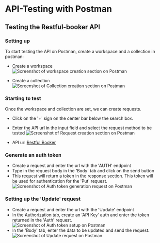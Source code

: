 # API-Testing with Postman
## Testing the Restful-booker API
### Setting up
To start testing the API on Postman, create a workspace and a collection in postman:
- Create a workspace
![Screenshot of workspace creation section on Postman](https://github.com/LenaBett/Postman-scripting/blob/main/images/Workspace.png)

- Create a collection
![Screenshot of Collection creation section on Postman](https://github.com/LenaBett/Postman-scripting/blob/main/images/Create%20collection.png)

### Starting to test
Once the workspace and collection are set, we can create requests. 

- Click on the '+' sign on the center bar below the search box.
- Enter the API url in the input field and select the request method to be tested
![Screenshot of Request creation section on Postman](https://github.com/LenaBett/Postman-scripting/blob/main/images/Create%20collection.png?raw=true)

- API url [Restful Booker](https://restful-booker.herokuapp.com/apidoc/index.html)

### Generate an auth token
- Create a request and enter the url with the 'AUTH' endpoint
- Type in the request body in the 'Body' tab and click on the send button 
- This request will return a token in the response section. This token will be used for authentication for the 'Put' request.
![Screenshot of Auth token generation request on Postman](https://github.com/LenaBett/Postman-scripting/blob/main/images/AuthRequest.png?raw=true)

### Setting up the 'Update' request
- Create a request and enter the url with the 'Update' endpoint
- In the Authorization tab, create an 'API Key' auth and enter the token returned in the 'Auth' request.
![Screenshot of Auth token setup on Postman](https://github.com/LenaBett/Postman-scripting/blob/main/images/TokenSetup.png?raw=true)
- In the 'Body' tab, enter the data to be updated and send the request.
![Screenshot of Update request on Postman](https://github.com/LenaBett/Postman-scripting/blob/main/images/UpdateData.png?raw=true)

